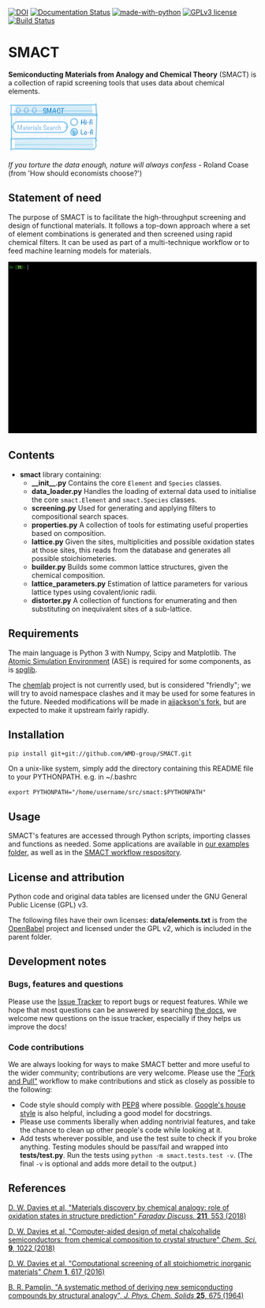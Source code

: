 [![DOI](https://zenodo.org/badge/14117740.svg)](https://zenodo.org/badge/latestdoi/14117740)
[![Documentation Status](https://readthedocs.org/projects/smact/badge/?version=latest)](http://smact.readthedocs.org/en/latest/?badge=latest)
[![made-with-python](https://img.shields.io/badge/Made%20with-Python-1f425f.svg)](https://www.python.org/)
[![GPLv3 license](https://img.shields.io/badge/License-GPLv3-blue.svg)](http://perso.crans.org/besson/LICENSE.html)
[![Build Status](https://travis-ci.org/WMD-group/SMACT.svg?branch=master)](https://travis-ci.org/WMD-group/SMACT)

SMACT
=====

**Semiconducting Materials from Analogy and Chemical Theory** (SMACT) is a collection of rapid screening tools that uses data about chemical elements.

![](SMACT.png)

*If you torture the data enough, nature will always confess* - Roland Coase (from 'How should economists choose?')

Statement of need
--------
The purpose of SMACT is to facilitate the high-throughput screening and design of functional materials. It follows a top-down approach where a set of element combinations is generated and then screened using rapid chemical filters. It can be used as part of a multi-technique workflow or to feed machine learning models for materials.

![](smact_simple.gif)

Contents
--------

* **smact** library containing:
  * **\_\_init\_\_.py** Contains the core `Element` and `Species` classes.
  *  **data_loader.py** Handles the loading of external data used to initialise the core `smact.Element` and `smact.Species` classes.
  *  **screening.py** Used for generating and applying filters to compositional search spaces.
  *  **properties.py** A collection of tools for estimating useful properties based on composition.
  * **lattice.py** Given the sites, multiplicities and possible oxidation states
    at those sites, this reads from the database and generates all possible
    stoichiometeries.
  * **builder.py** Builds some common lattice structures, given the chemical
    composition.
  * **lattice_parameters.py** Estimation of lattice parameters for various lattice types using covalent/ionic radii.
  * **distorter.py** A collection of functions for enumerating and then
    substituting on inequivalent sites of a sub-lattice.

Requirements
------------

The main language is Python 3 with Numpy, Scipy and Matplotlib.
The [Atomic Simulation Environment](https://wiki.fysik.dtu.dk/ase)
(ASE) is required for some components, as is [spglib](http://atztogo.github.io/spglib).

The [chemlab](http://chemlab.github.com/chemlab) project is not
currently used, but is considered "friendly"; we will try to avoid
namespace clashes and it may be used for some features in the future.
Needed modifications will be made in [ajjackson's
fork](https://github.com/ajjackson/chemlab),
but are expected to make it upstream fairly rapidly.

Installation
------------
    pip install git+git://github.com/WMD-group/SMACT.git

On a unix-like system, simply add the directory containing this README file
to your PYTHONPATH. e.g. in ~/.bashrc

    export PYTHONPATH="/home/username/src/smact:$PYTHONPATH"

Usage
-----

SMACT's features are
accessed through Python scripts, importing classes and functions as needed.
Some applications are available in [our examples folder](https://github.com/WMD-group/SMACT/tree/master/examples),
as well as in the [SMACT workflow respository](https://github.com/WMD-group/SMACT_workflows).

License and attribution
-----------------------

Python code and original data tables are licensed under the GNU General Public
License (GPL) v3.

The following files have their own licenses: **data/elements.txt** is
from the [OpenBabel](http://openbabel.sourceforge.net) project and licensed under the GPL v2, which is
included in the parent folder.

Development notes
-----------------

### Bugs, features and questions
Please use the [Issue Tracker](https://github.com/WMD-group/smact/issues) to report bugs or request features. While we hope that most questions can be answered by searching [the docs](https://smact.readthedocs.io/en/latest/), we welcome new questions on the issue tracker, especially if they helps us improve the docs!

### Code contributions

We are always looking for ways to make SMACT better and more useful to the wider community; contributions are very welcome. Please use the ["Fork and Pull"](https://guides.github.com/activities/forking/) workflow to make contributions and stick as closely as possible to the following:

- Code style should comply with [PEP8](http://www.python.org/dev/peps/pep-0008) where possible. [Google's house style](http://google-styleguide.googlecode.com/svn/trunk/pyguide.html)
is also helpful, including a good model for docstrings.
- Please use comments liberally when adding nontrivial features, and take the chance to clean up other people's code while looking at it.
- Add tests wherever possible, and use the test suite to check if you broke anything.
  Testing modules should be pass/fail and wrapped into **tests/test.py**.
  Run the tests using `python -m smact.tests.test -v`.
  (The final `-v` is optional and adds more detail to the output.)

References
----------

[D. W. Davies et al,
"Materials discovery by chemical analogy: role of oxidation states in structure prediction" *Faraday Discuss.* **211**, 553 (2018)](https://pubs.rsc.org/en/Content/ArticleLanding/2018/FD/C8FD00032H)

[D. W. Davies et al,
"Computer-aided design of metal chalcohalide semiconductors: from chemical composition to crystal structure" *Chem. Sci.* **9**, 1022 (2018)](http://www.cell.com/chem/abstract/S2451-9294(16)30155-3)

[D. W. Davies et al,
"Computational screening of all stoichiometric inorganic materials" *Chem* **1**, 617 (2016)](http://www.cell.com/chem/abstract/S2451-9294(16)30155-3)

[B. R. Pamplin, "A systematic method of deriving new semiconducting
compounds by structural analogy", *J. Phys. Chem. Solids*
**25**, 675 (1964)](http://www.sciencedirect.com/science/article/pii/0022369764901763)
